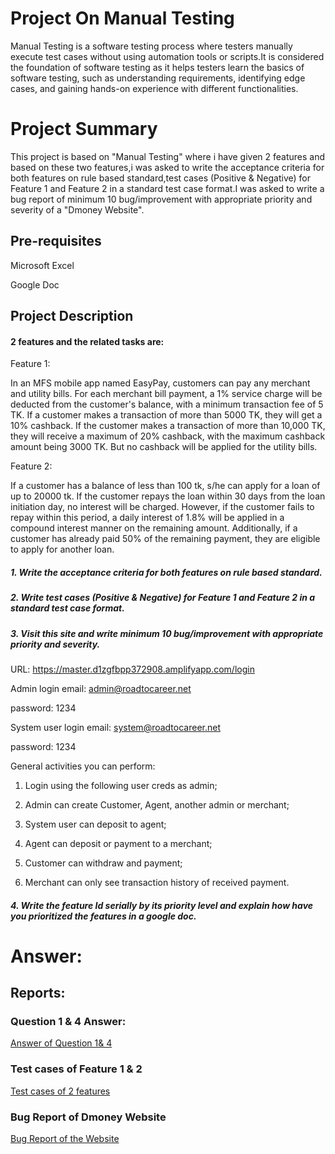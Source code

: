 # Project On Manual Testing
Manual Testing is a software testing process where testers manually execute test cases without using automation tools or scripts.It is considered the foundation of software testing as it helps testers learn the basics of software testing, such as understanding requirements, identifying edge cases, and gaining hands-on experience with different functionalities.
# Project Summary
This project is based on "Manual Testing" where i have given 2 features and based on these two features,i was asked to write the acceptance criteria for both features on rule based standard,test cases (Positive & Negative) for Feature 1 and Feature 2 in a standard test case format.I was asked to write a bug report of minimum 10 bug/improvement with appropriate priority and severity of a "Dmoney Website".
## Pre-requisites

Microsoft Excel

Google Doc

## Project Description

#### 2 features and the related tasks are:

Feature 1:

In an MFS mobile app named EasyPay, customers can pay any merchant and utility bills. For each merchant bill payment, a 1% service charge will be deducted from the customer's balance, with a minimum transaction fee of 5 TK. If a customer makes a transaction of more than 5000 TK, they will get a 10% cashback. If the customer makes a transaction of more than 10,000 TK, they will receive a maximum of 20% cashback, with the maximum cashback amount being 3000 TK. But no cashback will be applied for the utility bills.

Feature 2:

If a customer has a balance of less than 100 tk, s/he can apply for a loan of up to 20000 tk. If the customer repays the loan within 30 days from the loan initiation day, no interest will be charged. However, if the customer fails to repay within this period, a daily interest of 1.8% will be applied in a compound interest manner on the remaining amount. Additionally, if a customer has already paid 50% of the remaining payment, they are eligible to apply for another loan.

##### 1. Write the acceptance criteria for both features on rule based standard.

##### 2. Write test cases (Positive & Negative) for Feature 1 and Feature 2 in a standard test case format.

##### 3. Visit this site and write minimum 10 bug/improvement with appropriate priority and severity.

URL: https://master.d1zgfbpp372908.amplifyapp.com/login

Admin login email: admin@roadtocareer.net

password: 1234

System user login email: system@roadtocareer.net

password: 1234

General activities you can perform:

1.	Login using the following user creds as admin;
  
2.	Admin can create Customer, Agent, another admin or merchant;
	
3.	System user can deposit to agent;
	
4.	Agent can deposit or payment to a merchant;
  
5.	Customer can withdraw and payment;
  
6.	Merchant can only see transaction history of received payment.

##### 4. Write the feature Id serially by its priority level and explain how have you prioritized the features in a google doc. 	

# Answer:

## Reports:
### Question 1 & 4 Answer:

[Answer of Question 1& 4](https://docs.google.com/document/d/1GuweqYTAYDV5XNDurkW0Pdl-AjdTmWX0/edit?usp=sharing&ouid=110517012309635225204&rtpof=true&sd=true)

### Test cases of Feature 1 & 2
[Test cases of 2 features](https://docs.google.com/spreadsheets/d/17bb2M4mMcaqbXDF_yb_1SPu4z_QHoNWD/edit?usp=sharing&ouid=110517012309635225204&rtpof=true&sd=true)



### Bug Report of Dmoney Website
[Bug Report of the Website](https://docs.google.com/spreadsheets/d/139-Cz-OJz3DoRU3JhnpON0yy9ClnVK5w/edit?usp=sharing&ouid=110517012309635225204&rtpof=true&sd=true)







